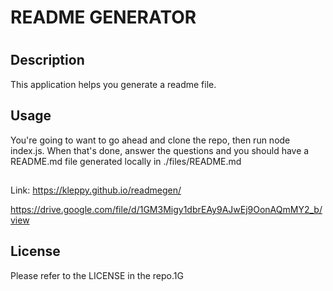 # README GENERATOR
#

## Description

This application helps you generate a readme file. 


## Usage

You're going to want to go ahead and clone the repo, then run node index.js. When that's done, answer the questions and you should have a README.md file generated locally in ./files/README.md


##
Link: https://kleppy.github.io/readmegen/

https://drive.google.com/file/d/1GM3Migy1dbrEAy9AJwEj9OonAQmMY2_b/view
## License

Please refer to the LICENSE in the repo.1G
